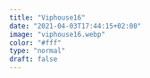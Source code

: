 ```yaml
---
title: "Viphouse16"
date: "2021-04-03T17:44:15+02:00"
image: "viphouse16.webp"
color: "#fff"
type: "normal"
draft: false
---
```

